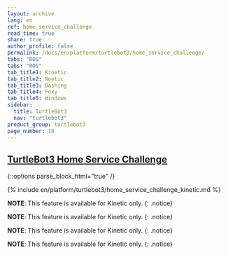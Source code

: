 ```yaml
---
layout: archive
lang: en
ref: home_service_challenge
read_time: true
share: true
author_profile: false
permalink: /docs/en/platform/turtlebot3/home_service_challenge/
tabs: "ROS"
tabs: "ROS"
tab_title1: Kinetic
tab_title2: Noetic
tab_title3: Dashing
tab_title4: Foxy
tab_title5: Windows
sidebar:
  title: TurtleBot3
  nav: "turtlebot3"
product_group: turtlebot3
page_number: 18
---
```


<!--[dummy Header 1]>
  <h1 id="dummy"><a href="#dummy">Dummy</a></h1>
<![end dummy Header 1]-->

<div style="counter-reset: h1 7"></div>
<div style="counter-reset: h2 9"></div>

## [TurtleBot3 Home Service Challenge](#turtlebot3-home-service-challenge)

{::options parse_block_html="true" /}

<section id="{{ page.tab_title1 }}" class="tab_contents">
{% include en/platform/turtlebot3/home_service_challenge_kinetic.md %}
</section>

<section id="{{ page.tab_title2 }}" class="tab_contents">

**NOTE**: This feature is available for Kinetic only. 
{: .notice}

</section>

<section id="{{ page.tab_title3 }}" class="tab_contents">

**NOTE**: This feature is available for Kinetic only. 
{: .notice}

</section>

<section id="{{ page.tab_title4 }}" class="tab_contents">

**NOTE**: This feature is available for Kinetic only. 
{: .notice}

</section>
<section id="{{ page.tab_title5 }}" class="tab_contents">

**NOTE**: This feature is available for Kinetic only. 
{: .notice}

</section>
